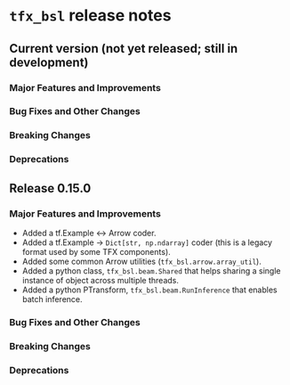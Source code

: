 # `tfx_bsl` release notes

## Current version (not yet released; still in development)

### Major Features and Improvements

### Bug Fixes and Other Changes

### Breaking Changes

### Deprecations

## Release 0.15.0

### Major Features and Improvements

*   Added a tf.Example <-> Arrow coder.
*   Added a tf.Example -> `Dict[str, np.ndarray]` coder (this is a legacy format
    used by some TFX components).
*   Added some common Arrow utilities (`tfx_bsl.arrow.array_util`).
*   Added a python class, `tfx_bsl.beam.Shared` that helps sharing a single
    instance of object across multiple threads.
*   Added a python PTransform, `tfx_bsl.beam.RunInference` that enables batch
    inference.

### Bug Fixes and Other Changes

### Breaking Changes

### Deprecations
